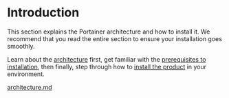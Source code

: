 # Introduction

This section explains the Portainer architecture and how to install it. We recommend that you read the entire section to ensure your installation goes smoothly.

Learn about the [architecture](architecture.md) first, get familiar with the [prerequisites to installation](requirements-and-prerequisites.md), then finally, step through how to [install the product](install/) in your environment.


[architecture.md](architecture.md)





